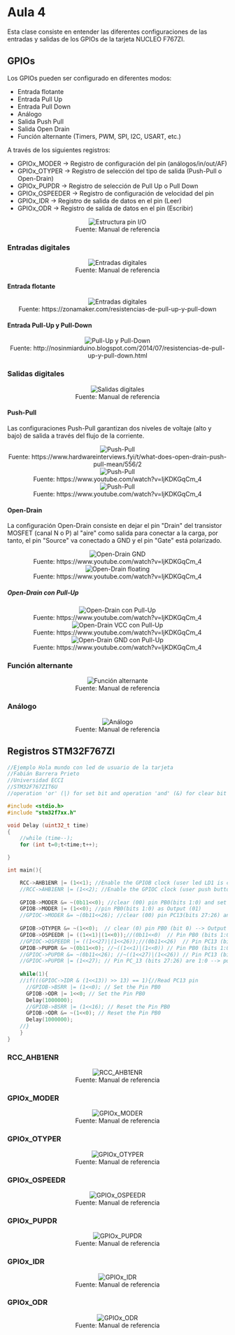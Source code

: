 <h1>Aula 4</h1>

Esta clase consiste en entender las diferentes configuraciones de las entradas y salidas de los GPIOs de la tarjeta NUCLEO F767ZI.

<h2>GPIOs</h2>

Los GPIOs pueden ser configurado en diferentes modos:

- Entrada flotante
- Entrada Pull Up
- Entrada Pull Down
- Análogo
- Salida Push Pull
- Salida Open Drain
- Función alternante (Timers, PWM, SPI, I2C, USART, etc.)

A través de los siguientes registros: 

- GPIOx_MODER -> Registro de configuración del pin (análogos/in/out/AF)
- GPIOx_OTYPER -> Registro de selección del tipo de salida (Push-Pull o Open-Drain)
- GPIOx_PUPDR -> Registro de selección de Pull Up o Pull Down
- GPIOx_OSPEEDER -> Registro de configuración de velocidad del pin
- GPIOx_IDR -> Registro de salida de datos en el pin (Leer)
- GPIOx_ODR	-> Registro de salida de datos en el pin (Escribir)

<div align="center">
<img src="Imagenes/image.png" alt="Estructura pin I/O"/>
<br>
<figcaption>Fuente: Manual de referencia</figcaption>
</div>

<h3>Entradas digitales</h3>

<div align="center">
<img src="Imagenes/image-1.png" alt="Entradas digitales"/>
<br>
<figcaption>Fuente: Manual de referencia</figcaption>
</div>

<h4>Entrada flotante</h4>

<div align="center">
<img src="Imagenes/image-21.png" alt="Entradas digitales"/>
<br>
<figcaption>Fuente: https://zonamaker.com/resistencias-de-pull-up-y-pull-down</figcaption>
</div>

<h4>Entrada Pull-Up y Pull-Down</h4>

<div align="center">
<img src="Imagenes/image-14.png" alt="Pull-Up y Pull-Down"/>
<br>
<figcaption>Fuente: http://nosinmiarduino.blogspot.com/2014/07/resistencias-de-pull-up-y-pull-down.html</figcaption>
</div>

<h3>Salidas digitales</h3>


<div align="center">
<img src="Imagenes/image-2.png" alt="Salidas digitales"/>
<br>
<figcaption>Fuente: Manual de referencia</figcaption>
</div>

<h4>Push-Pull</h4>

Las configuraciones Push-Pull garantizan dos niveles de voltaje (alto y bajo) de salida a través del flujo de la corriente.

<div align="center">
<img src="Imagenes/image-5.png" alt="Push-Pull"/>
<br>
<figcaption>Fuente: https://www.hardwareinterviews.fyi/t/what-does-open-drain-push-pull-mean/556/2</figcaption>
</div>

<div align="center">
<img src="Imagenes/image-15.png" alt="Push-Pull"/>
<br>
<figcaption>Fuente: https://www.youtube.com/watch?v=IjKDKGqCm_4</figcaption>
</div>

<div align="center">
<img src="Imagenes/image-16.png" alt="Push-Pull"/>
<br>
<figcaption>Fuente: https://www.youtube.com/watch?v=IjKDKGqCm_4</figcaption>
</div>

<h4>Open-Drain</h4>

La configuración Open-Drain consiste en dejar el pin "Drain" del transistor MOSFET (canal N o P) al "aire" como salida para conectar a la carga, por tanto, el pin "Source" va conectado a GND y el pin "Gate" está polarizado.

<div align="center">
<img src="Imagenes/image-6.png" alt="Open-Drain GND"/>
<br>
<figcaption>Fuente: https://www.youtube.com/watch?v=IjKDKGqCm_4</figcaption>
</div>

<div align="center">
<img src="Imagenes/image-17.png" alt="Open-Drain floating"/>
<br>
<figcaption>Fuente: https://www.youtube.com/watch?v=IjKDKGqCm_4</figcaption>
</div>

<h5>Open-Drain con Pull-Up</h5>

<div align="center">
<img src="Imagenes/image-18.png" alt="Open-Drain con Pull-Up"/>
<br>
<figcaption>Fuente: https://www.youtube.com/watch?v=IjKDKGqCm_4</figcaption>
</div>

<div align="center">
<img src="Imagenes/image-19.png" alt="Open-Drain VCC con Pull-Up"/>
<br>
<figcaption>Fuente: https://www.youtube.com/watch?v=IjKDKGqCm_4</figcaption>
</div>

<div align="center">
<img src="Imagenes/image-20.png" alt="Open-Drain GND con Pull-Up"/>
<br>
<figcaption>Fuente: https://www.youtube.com/watch?v=IjKDKGqCm_4</figcaption>
</div>

<h3>Función alternante</h3>

<div align="center">
<img src="Imagenes/image-3.png" alt="Función alternante"/>
<br>
<figcaption>Fuente: Manual de referencia</figcaption>
</div>

<h3>Análogo</h3>

<div align="center">
<img src="Imagenes/image-4.png" alt="Análogo"/>
<br>
<figcaption>Fuente: Manual de referencia</figcaption>
</div>

<h2>Registros STM32F767ZI</h2>

```cpp
//Ejemplo Hola mundo con led de usuario de la tarjeta
//Fabián Barrera Prieto
//Universidad ECCI
//STM32F767ZIT6U
//operation 'or' (|) for set bit and operation 'and' (&) for clear bit

#include <stdio.h>
#include "stm32f7xx.h"

void Delay (uint32_t time)
{
	//while (time--);  
	for (int t=0;t<time;t++);

}

int main(){

	RCC->AHB1ENR |= (1<<1); //Enable the GPIOB clock (user led LD1 is connected to PB0)
	//RCC->AHB1ENR |= (1<<2); //Enable the GPIOC clock (user push button B1 is connected to PC13)
	
	GPIOB->MODER &= ~(0b11<<0); //clear (00) pin PB0(bits 1:0) and set as Input (00) for default 
	GPIOB->MODER |= (1<<0); //pin PB0(bits 1:0) as Output (01)
	//GPIOC->MODER &= ~(0b11<<26); //clear (00) pin PC13(bits 27:26) and set as Input (00) for default 
	
	GPIOB->OTYPER &= ~(1<<0);  // clear (0) pin PB0 (bit 0) --> Output push pull (HIGH or LOW)
	GPIOB->OSPEEDR |= ((1<<1)|(1<<0));//(0b11<<0)  // Pin PB0 (bits 1:0) as Very High Speed (11)
	//GPIOC->OSPEEDR |= ((1<<27)|(1<<26));//(0b11<<26)  // Pin PC13 (bits 27:26) as Very High Speed (11)
	GPIOB->PUPDR &= ~(0b11<<0); //~((1<<1)|(1<<0)) // Pin PB0 (bits 1:0) are 0:0 --> no pull up or pull down
	//GPIOC->PUPDR &= ~(0b11<<26); //~((1<<27)|(1<<26)) // Pin PC13 (bits 27:26) are 0:0 --> no pull up or pull down
	//GPIOC->PUPDR |= (1<<27); // Pin PC_13 (bits 27:26) are 1:0 --> pull down for default
	
	while(1){
    //if(((GPIOC->IDR & (1<<13)) >> 13) == 1){//Read PC13 pin
      //GPIOB->BSRR |= (1<<0); // Set the Pin PB0
      GPIOB->ODR |= 1<<0; // Set the Pin PB0
      Delay(1000000);
      //GPIOB->BSRR |= (1<<16); // Reset the Pin PB0
      GPIOB->ODR &= ~(1<<0); // Reset the Pin PB0
      Delay(1000000);
    //}
	}
}
```

<h3>RCC_AHB1ENR</h3>

<div align="center">
<img src="Imagenes/image-7.png" alt="RCC_AHB1ENR"/>
<br>
<figcaption>Fuente: Manual de referencia</figcaption>
</div>

<h3>GPIOx_MODER</h3>

<div align="center">
<img src="Imagenes/image-8.png" alt="GPIOx_MODER"/>
<br>
<figcaption>Fuente: Manual de referencia</figcaption>
</div>

<h3>GPIOx_OTYPER</h3>

<div align="center">
<img src="Imagenes/image-9.png" alt="GPIOx_OTYPER"/>
<br>
<figcaption>Fuente: Manual de referencia</figcaption>
</div>

<h3>GPIOx_OSPEEDR</h3>

<div align="center">
<img src="Imagenes/image-10.png" alt="GPIOx_OSPEEDR"/>
<br>
<figcaption>Fuente: Manual de referencia</figcaption>
</div>

<h3>GPIOx_PUPDR</h3>

<div align="center">
<img src="Imagenes/image-11.png" alt="GPIOx_PUPDR"/>
<br>
<figcaption>Fuente: Manual de referencia</figcaption>
</div>

<h3>GPIOx_IDR</h3>

<div align="center">
<img src="Imagenes/image-12.png" alt="GPIOx_IDR"/>
<br>
<figcaption>Fuente: Manual de referencia</figcaption>
</div>

<h3>GPIOx_ODR</h3>

<div align="center">
<img src="Imagenes/image-13.png" alt="GPIOx_ODR"/>
<br>
<figcaption>Fuente: Manual de referencia</figcaption>
</div>









